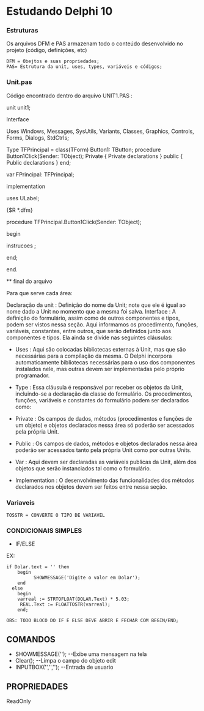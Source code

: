 # Estudando Delphi 10


### Estruturas

Os arquivos DFM e PAS armazenam todo o conteúdo desenvolvido no projeto (código, definições, etc)

    DFM = Obejtos e suas propriedades;
    PAS= Estrutura da unit, uses, types, variáveis e códigos;


### Unit.pas
Código encontrado dentro do arquivo UNIT1.PAS :

unit unit1;

Interface

Uses Windows, Messages, SysUtils, Variants, Classes, Graphics, Controls, Forms, Dialogs, StdCtrls;

Type TFPrincipal = class(TForm) Button1: TButton; procedure Button1Click(Sender: TObject); Private { Private declarations } public { Public declarations } end;

var FPrincipal: TFPrincipal;

implementation

uses ULabel;

{$R *.dfm}

procedure TFPrincipal.Button1Click(Sender: TObject);

begin

instrucoes ;

end;

end.

** final do arquivo

Para que serve cada área:

Declaração da unit : Definição do nome da Unit; note que ele é igual ao nome dado a Unit no momento que a mesma foi salva.
Interface : A definição do formulário, assim como de outros componentes e tipos, podem ser vistos nessa seção. Aqui informamos os procedimento, funções, variáveis, constantes, entre outros, que serão definidos junto aos componentes e tipos. Ela ainda se divide nas seguintes cláusulas:

 * Uses : Aqui são colocadas bibliotecas externas à Unit, mas que são necessárias para a compilação da mesma. O Delphi incorpora automaticamente bibliotecas necessárias para o uso dos componentes instalados nele, mas outras devem ser implementadas pelo próprio programador.

 * Type : Essa cláusula é responsável por receber os objetos da Unit, incluindo-se a declaração da classe do formulário. Os procedimentos, funções, variáveis e constantes do formulário podem ser declarados como:

 * Private : Os campos de dados, métodos (procedimentos e funções de um objeto) e objetos declarados nessa área só poderão ser acessados pela própria Unit.

 * Public : Os campos de dados, métodos e objetos declarados nessa área poderão ser acessados tanto pela própria Unit como por outras Units.

 * Var : Aqui devem ser declaradas as variáveis publicas da Unit, além dos objetos que serão instanciados tal como o formulário.

 * Implementation : O desenvolvimento das funcionalidades dos métodos declarados nos objetos devem ser feitos entre nessa seção.



### Variaveis

    TOSSTR = CONVERTE O TIPO DE VARIAVEL




 ### CONDICIONAIS SIMPLES
   * IF/ELSE

EX: 
    
    if Dolar.text = '' then
        begin
              SHOWMESSAGE('Digite o valor em Dolar');
        end
      else
        begin
        varreal := STRTOFLOAT(DOLAR.Text) * 5.03;
         REAL.Text := FLOATTOSTR(varreal);
        end;

    OBS: TODO BLOCO DO IF E ELSE DEVE ABRIR E FECHAR COM BEGIN/END;
       
       

## COMANDOS

  * SHOWMESSAGE(''); --Exibe uma mensagem na tela  
  * Clear(); --Limpa o campo do objeto edit
  * INPUTBOX('','',''); --Entrada de usuario


## PROPRIEDADES
ReadOnly